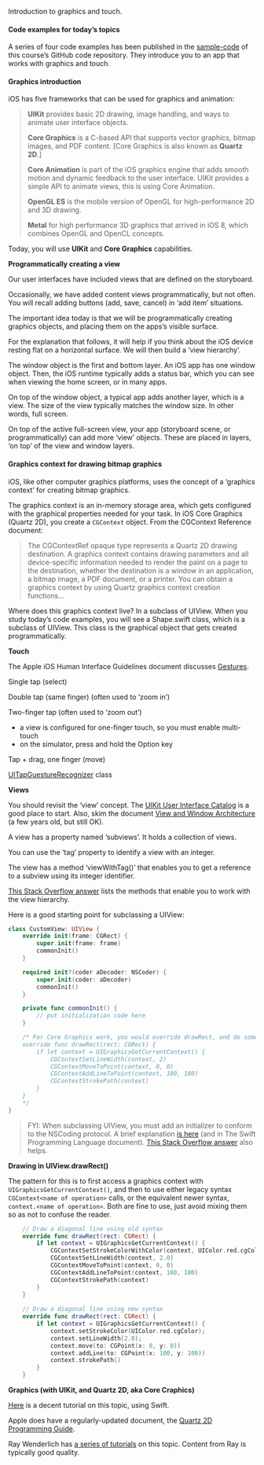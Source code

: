 Introduction to graphics and touch.

#### Code examples for today’s topics

A series of four code examples has been published in the [sample-code](sample-code) of this course’s GitHub code repository. 
They introduce you to an app that works with graphics and touch.

#### Graphics introduction

iOS has five frameworks that can be used for graphics and animation:

> **UIKit** provides basic 2D drawing, image handling, and ways to animate user interface objects.
> 
> **Core Graphics** is a C-based API that supports vector graphics, bitmap images, and PDF content. [Core Graphics is also known as **Quartz 2D**.]
>
> **Core Animation** is part of the iOS graphics engine that adds smooth motion and dynamic feedback to the user interface. UIKit provides a simple API to animate views, this is using Core Animation. 
> 
> **OpenGL ES** is the mobile version of OpenGL for high-performance 2D and 3D drawing.
>
> **Metal** for high performance 3D graphics that arrived in iOS 8, which combines OpenGL and OpenCL concepts.

Today, you will use **UIKit** and **Core Graphics** capabilities.

**Programmatically creating a view**

Our user interfaces have included views that are defined on the storyboard.

Occasionally, we have added content views programmatically, but not often. 
You will recall adding buttons (add, save, cancel) in ‘add item’ situations.

The important idea today is that we will be programmatically creating graphics objects, 
and placing them on the apps’s visible surface.

For the explanation that follows, it will help if you think about the iOS device resting flat
 on a horizontal surface. We will then build a ‘view hierarchy’.

The window object is the first and bottom layer. An iOS app has one window object. 
Then, the iOS runtime typically adds a status bar, which you can see when viewing the home screen, or in many apps.

On top of the window object, a typical app adds another layer, which is a view. 
The size of the view typically matches the window size. In other words, full screen.

On top of the active full-screen view, your app (storyboard scene, or programmatically) 
can add more ‘view’ objects. These are placed in layers, ‘on top’ of the view and window layers.

#### Graphics context for drawing bitmap graphics

iOS, like other computer graphics platforms, uses the concept of a ‘graphics context’ for creating bitmap graphics.

The graphics context is an in-memory storage area, which gets configured with the graphical properties needed for your task. 
In iOS Core Graphics (Quartz 2D), you create a `CGContext` object. From the CGContext Reference document:

> The CGContextRef opaque type represents a Quartz 2D drawing destination. A graphics context contains drawing parameters and all device-specific information needed to render the paint on a page to the destination, whether the destination is a window in an application, a bitmap image, a PDF document, or a printer. You can obtain a graphics context by using Quartz graphics context creation functions…

Where does this graphics context live? In a subclass of UIView. When you study today’s code examples, you will see a <span class="skimlinks-unlinked">Shape.swift</span> class, 
which is a subclass of UIView. This class is the graphical object that gets created programmatically.



**Touch**

The Apple iOS Human Interface Guidelines document discusses [Gestures](https://developer.apple.com/ios/human-interface-guidelines/interaction/gestures/).

Single tap (select)

Double tap (same finger) (often used to ‘zoom in’)

Two-finger tap (often used to ‘zoom out’)

*   a view is configured for one-finger touch, so you must enable multi-touch
*   on the simulator, press and hold the Option key

Tap + drag, one finger (move)

[UITapGuestureRecognizer](https://developer.apple.com/library/ios/documentation/UIKit/Reference/UITapGestureRecognizer_Class/) class

**Views**

You should revisit the ‘view’ concept. The [UIKit User Interface Catalog](https://developer.apple.com/library/ios/documentation/UserExperience/Conceptual/UIKitUICatalog/) is a good place to start. 
Also, skim the document [View and Window Architecture](https://developer.apple.com/library/ios/documentation/WindowsViews/Conceptual/ViewPG_iPhoneOS/WindowsandViews/WindowsandViews.html) 
(a few years old, but still OK).

A view has a property named ‘subviews’. It holds a collection of views.

You can use the ‘tag’ property to identify a view with an integer.

The view has a method ‘viewWithTag()’ that enables you to get a reference to a subview using its integer identifier.

[This Stack Overflow answer](http://stackoverflow.com/a/1054946) lists the methods that enable you to work with the view hierarchy.

Here is a good starting point for subclassing a UIView:
```swift
class CustomView: UIView {
    override init(frame: CGRect) {
        super.init(frame: frame)
        commonInit()
    }

    required init?(coder aDecoder: NSCoder) {
        super.init(coder: aDecoder)
        commonInit()
    }

    private func commonInit() {
        // put initialization code here
    }

    /* For Core Graphics work, you would override drawRect, and do some drawing, for example
    override func drawRect(rect: CGRect) {
        if let context = UIGraphicsGetCurrentContext() {
            CGContextSetLineWidth(context, 2)
            CGContextMoveToPoint(context, 0, 0)
            CGContextAddLineToPoint(context, 100, 100)
            CGContextStrokePath(context)
        }
    }
    */
}

```

>FYI: When subclassing UIView, you must add an initializer to conform to the NSCoding protocol.
A brief explanation [is here](http://www.quora.com/Why-does-Swift-force-you-to-implement-initWithCoder-for-UIView-subclasses) 
(and in The Swift Programming Language document). [This Stack Overflow answer](http://stackoverflow.com/a/26081426) also helps.

**Drawing in UIView.drawRect()**

The pattern for this is to first access a graphics context with `UIGraphicsGetCurrentContext()`, and then to use either legacy syntax `CGContext<name of operation>` calls, or the equivalent newer syntax, `context.<name of operation>`.
Both are fine to use, just avoid mixing them so as not to confuse the reader.

```swift
    // Draw a diagonal line using old syntax
    override func drawRect(rect: CGRect) {
        if let context = UIGraphicsGetCurrentContext() {
            CGContextSetStrokeColorWithColor(context, UIColor.red.cgColor)
            CGContextSetLineWidth(context, 2.0)
            CGContextMoveToPoint(context, 0, 0)
            CGContextAddLineToPoint(context, 100, 100)
            CGContextStrokePath(context)
        }
    }
    
    // Draw a diagonal line using new syntax
    override func drawRect(rect: CGRect) {
        if let context = UIGraphicsGetCurrentContext() {
            context.setStrokeColor(UIColor.red.cgColor);
            context.setLineWidth(2.0);
            context.move(to: CGPoint(x: 0, y: 0))
            context.addLine(to: CGPoint(x: 100, y: 100))
            context.strokePath()
        }
    }
```
**Graphics (with UIKit, and Quartz 2D, aka Core Craphics)**

[Here](http://www.techotopia.com/index.php/An_iOS_8_Swift_Graphics_Tutorial_using_Core_Graphics_and_Core_Image) is a decent tutorial on this topic, using Swift.

Apple does have a regularly-updated document, the [Quartz 2D Programming Guide](https://developer.apple.com/library/mac/documentation/GraphicsImaging/Conceptual/drawingwithquartz2d/Introduction/Introduction.html).

Ray Wenderlich has [a series of tutorials](http://www.raywenderlich.com/tag/core-graphics) on this topic. Content from Ray is typically good quality.
